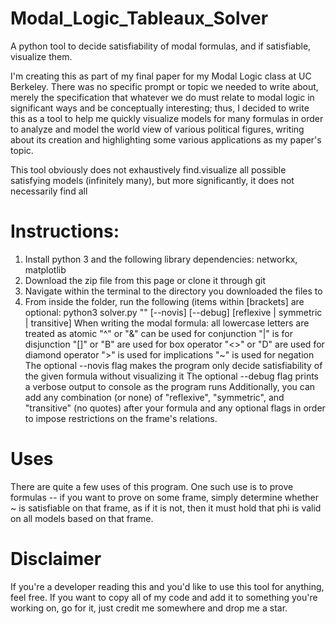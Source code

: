 # Modal_Logic_Tableaux_Solver
A python tool to decide satisfiability of modal formulas, and if satisfiable, visualize them.

I'm creating this as part of my final paper for my Modal Logic class at UC Berkeley. There was no specific prompt or topic we needed to write about, merely the specification that whatever we do must relate to modal logic in significant ways and be conceptually interesting; thus, I decided to write this as a tool to help me quickly visualize models for many formulas in order to analyze and model the world view of various political figures, writing about its creation and highlighting some various applications as my paper's topic.

This tool obviously does not exhaustively find.visualize all possible satisfying models (infinitely many), but more significantly, it does not necessarily find all 

# Instructions:
1. Install python 3 and the following library dependencies: networkx, matplotlib
2. Download the zip file from this page or clone it through git
3. Navigate within the terminal to the directory you downloaded the files to
4. From inside the folder, run the following (items within [brackets] are optional:
        python3 solver.py "<your-modal-formula-here>" [--novis] [--debug] [reflexive | symmetric | transitive]
   When writing the modal formula:
          all lowercase letters are treated as atomic
          "^" or "&" can be used for conjunction
          "|" is for disjunction
          "[]" or "B" are used for box operator
          "<>" or "D" are used for diamond operator
          ">" is used for implications
          "~" is used for negation
  The optional --novis flag makes the program only decide satisfiability of the given formula without visualizing it
  The optional --debug flag prints a verbose output to console as the program runs
  Additionally, you can add any combination (or none) of "reflexive", "symmetric", and "transitive" (no quotes) after your formula and any optional flags in order to impose restrictions on the frame's relations.
  
# Uses
There are quite a few uses of this program. One such use is to prove formulas -- if you want to prove <phi> on some frame, simply determine whether ~<phi> is satisfiable on that frame, as if it is not, then it must hold that phi is valid on all models based on that frame.

# Disclaimer
If you're a developer reading this and you'd like to use this tool for anything, feel free. If you want to copy all of my code and add it to something you're working on, go for it, just credit me somewhere and drop me a star. 
